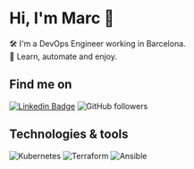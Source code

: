 
# Hi, I'm Marc 👋

🛠️ I'm a DevOps Engineer working in Barcelona.  
💬 Learn, automate and enjoy.

## Find me on

[![Linkedin Badge](https://img.shields.io/badge/-marcmiros-blue?style=flat&logo=Linkedin&logoColor=white&link=https://www.linkedin.com/in/marcmiros/)](https://www.linkedin.com/in/marcmiros/)
![GitHub followers](https://img.shields.io/github/followers/marcmiro?label=Follow&style=social)  

## Technologies & tools

![Kubernetes](https://img.shields.io/badge/kubernetes-%23326ce5.svg?style=for-the-badge&logo=kubernetes&logoColor=white)
![Terraform](https://img.shields.io/badge/terraform-%235835CC.svg?style=for-the-badge&logo=terraform&logoColor=white)
![Ansible](https://img.shields.io/badge/ansible-%231A1918.svg?style=for-the-badge&logo=ansible&logoColor=white)
